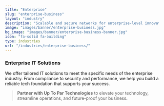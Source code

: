 ```yaml
---
title: "Enterprise"
slug: "enterprise-business"
layout: "industry"
description: "Scalable and secure networks for enterprise-level innovation."
image: "images/banner/enterprise-business.jpg"
bg_image: "images/banner/enterprise-business-banner.jpg"
icon: "fa-solid fa-building"
type: industries
url: "/industries/enterprise-business/"
---
```


### Enterprise IT Solutions

We offer tailored IT solutions to meet the specific needs of the enterprise industry. From compliance to security and performance, we help you build a reliable tech foundation that supports your success.

> **Partner with Up To Par Technologies** to elevate your technology, streamline operations, and future-proof your business.